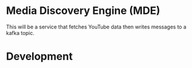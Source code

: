 # Media Discovery Engine (MDE) 
This will be a service that fetches YouTube data then writes messages to a kafka topic. 

# Development
